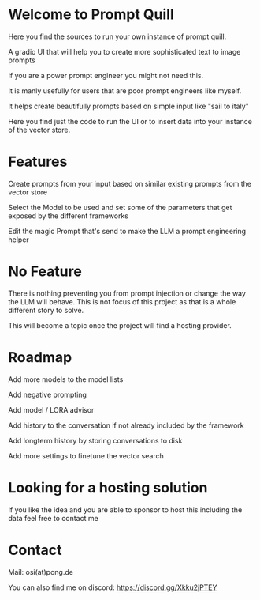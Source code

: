 # Welcome to Prompt Quill

Here you find the sources to run your own instance of prompt quill.

A gradio UI that will help you to create more sophisticated text to image prompts

If you are a power prompt engineer you might not need this.

It is manly usefully for users that are poor prompt engineers like myself.

It helps create beautifully prompts based on simple input like "sail to italy"

Here you find just the code to run the UI or to insert data into your instance of the vector store.


# Features

Create prompts from your input based on similar existing prompts from the vector store

Select the Model to be used and set some of the parameters that get exposed by the different frameworks

Edit the magic Prompt that's send to make the LLM a prompt engineering helper


# No Feature

There is nothing preventing you from prompt injection or change the way the LLM will behave. 
This is not focus of this project as that is a whole different story to solve. 

This will become a topic once the project will find a hosting provider.


# Roadmap

Add more models to the model lists

Add negative prompting

Add model / LORA advisor

Add history to the conversation if not already included by the framework

Add longterm history by storing conversations to disk

Add more settings to finetune the vector search


# Looking for a hosting solution

If you like the idea and you are able to sponsor to host this including the data feel free to contact me 


# Contact

Mail: osi(at)pong.de

You can also find me on discord: https://discord.gg/Xkku2jPTEY

